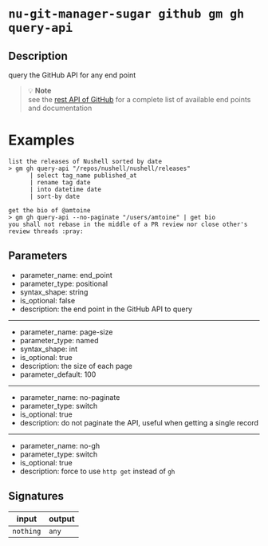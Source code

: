 # `nu-git-manager-sugar github gm gh query-api`
## Description
query the GitHub API for any end point

> :bulb: **Note**  
> see the [rest API of GitHub](https://docs.github.com/en/rest) for a complete
> list of available end points and documentation

# Examples
    list the releases of Nushell sorted by date
    > gm gh query-api "/repos/nushell/nushell/releases"
          | select tag_name published_at
          | rename tag date
          | into datetime date
          | sort-by date

    get the bio of @amtoine
    > gm gh query-api --no-paginate "/users/amtoine" | get bio
    you shall not rebase in the middle of a PR review nor close other's review threads :pray:

## Parameters
- parameter_name: end_point
- parameter_type: positional
- syntax_shape: string
- is_optional: false
- description: the end point in the GitHub API to query
---
- parameter_name: page-size
- parameter_type: named
- syntax_shape: int
- is_optional: true
- description: the size of each page
- parameter_default: 100
---
- parameter_name: no-paginate
- parameter_type: switch
- is_optional: true
- description: do not paginate the API, useful when getting a single record
---
- parameter_name: no-gh
- parameter_type: switch
- is_optional: true
- description: force to use `http get` instead of `gh`

## Signatures
| input     | output |
| --------- | ------ |
| `nothing` | `any`  |

